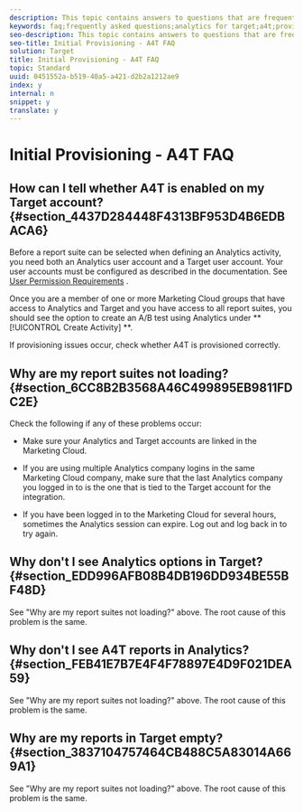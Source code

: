 ```yaml
---
description: This topic contains answers to questions that are frequently asked about provisioning Analytics as the reporting source for Target (A4T).
keywords: faq;frequently asked questions;analytics for target;a4t;provisioning;provisioning;adobe marketing cloud
seo-description: This topic contains answers to questions that are frequently asked about provisioning Analytics as the reporting source for Target (A4T).
seo-title: Initial Provisioning - A4T FAQ
solution: Target
title: Initial Provisioning - A4T FAQ
topic: Standard
uuid: 0451552a-b519-40a5-a421-d2b2a1212ae9
index: y
internal: n
snippet: y
translate: y
---
```


# Initial Provisioning - A4T FAQ


## How can I tell whether A4T is enabled on my Target account? {#section_4437D284448F4313BF953D4B6EDBACA6}

Before a report suite can be selected when defining an Analytics activity, you need both an Analytics user account and a Target user account. Your user accounts must be configured as described in the documentation. See [ User Permission Requirements](a4t.md#concept_4BC06CAB00BF46FF9362AFE98656B083) . 

Once you are a member of one or more Marketing Cloud groups that have access to Analytics and Target and you have access to all report suites, you should see the option to create an A/B test using Analytics under ** [!UICONTROL  Create Activity] **. 

If provisioning issues occur, check whether A4T is provisioned correctly. 

## Why are my report suites not loading? {#section_6CC8B2B3568A46C499895EB9811FDC2E}

Check the following if any of these problems occur: 


* Make sure your Analytics and Target accounts are linked in the Marketing Cloud. 

* If you are using multiple Analytics company logins in the same Marketing Cloud company, make sure that the last Analytics company you logged in to is the one that is tied to the Target account for the integration. 

* If you have been logged in to the Marketing Cloud for several hours, sometimes the Analytics session can expire. Log out and log back in to try again. 



## Why don't I see Analytics options in Target? {#section_EDD996AFB08B4DB196DD934BE55BF48D}

See "Why are my report suites not loading?" above. The root cause of this problem is the same. 

## Why don't I see A4T reports in Analytics? {#section_FEB41E7B7E4F4F78897E4D9F021DEA59}

See "Why are my report suites not loading?" above. The root cause of this problem is the same. 

## Why are my reports in Target empty? {#section_3837104757464CB488C5A83014A669A1}

See "Why are my report suites not loading?" above. The root cause of this problem is the same. 
